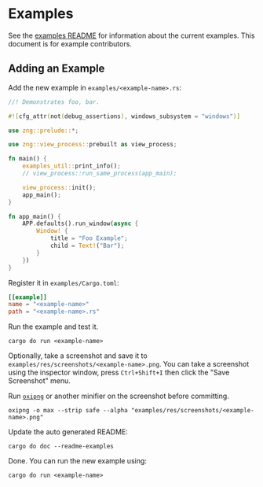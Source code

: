 # Examples

See the [examples README](../examples/README.md) for information about the current examples. This document is for example contributors.

## Adding an Example

Add the new example in `examples/<example-name>.rs`:

```rust
//! Demonstrates foo, bar.

#![cfg_attr(not(debug_assertions), windows_subsystem = "windows")]

use zng::prelude::*;

use zng::view_process::prebuilt as view_process;

fn main() {
    examples_util::print_info();
    // view_process::run_same_process(app_main);

    view_process::init();
    app_main();
}

fn app_main() {
    APP.defaults().run_window(async {
        Window! {
            title = "Foo Example";
            child = Text!("Bar");
        }
    })
}
```

Register it in `examples/Cargo.toml`:

```toml
[[example]]
name = "<example-name>"
path = "<example-name>.rs"
```

Run the example and test it.

```console
cargo do run <example-name>
```

Optionally, take a screenshot and save it to `examples/res/screenshots/<example-name>.png`. You can take a screenshot using
the inspector window, press `Ctrl+Shift+I` then click the "Save Screenshot" menu.

Run [`oxipng`](https://github.com/shssoichiro/oxipng) or another minifier on the screenshot before committing.

```console
oxipng -o max --strip safe --alpha "examples/res/screenshots/<example-name>.png"
```

Update the auto generated README:

```console
cargo do doc --readme-examples
```

Done. You can run the new example using:

```console
cargo do run <example-name>
```
